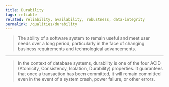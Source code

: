 ```yaml
---
title: Durability
tags: reliable
related: reliability, availability, robustness, data-integrity
permalink: /qualities/durability
---
```


> The ability of a software system to remain useful and meet user needs over a long period, particularly in the face of changing business requirements and technological advancements.

<hr class="with-no-margin"/>

> In the context of database systems, durability is one of the four ACID (Atomicity, Consistency, Isolation, Durability) properties. 
> It guarantees that once a transaction has been committed, it will remain committed even in the event of a system crash, power failure, or other errors.

